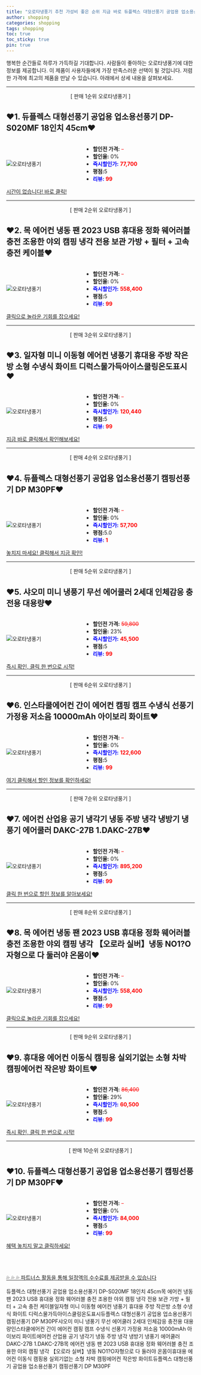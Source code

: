 ```yaml
---
title: "오로타냉풍기 추천 가성비 좋은 순위 지금 바로 듀플렉스 대형선풍기 공업용 업소용선풍기 DP-S020MF"
author: shopping
categories: shopping
tags: shopping
toc: true
toc_sticky: true
pin: true
---
```

행복한 순간들로 하루가 가득하길 기대합니다. 사람들이 좋아하는 오로타냉풍기에 대한 정보를 제공합니다. 이 제품이 사용자들에게 가장 만족스러운 선택이 될 것입니다. 저렴한 가격에 최고의 제품을 만날 수 있습니다. 아래에서 상세 내용을 살펴보세요.

---
<p class="toplist" style="margin: 0 auto; display: block; width: fit-content;">[ 판매 1순위 오로타냉풍기 ]</p>

<h2><strong>❤️1. 듀플렉스 대형선풍기 공업용 업소용선풍기 DP-S020MF 18인치 45cm❤️</strong></h2>

<div style="display: flex; align-items: center;">
    <div style="flex: 0.4;">
        <img src="https://thumbnail8.coupangcdn.com/thumbnails/remote/230x230ex/image/vendor_inventory/712b/1040759d36175c4d47eec4cdea14dee958d10b2e70ca47c0977f4dc554d5.jpg" alt="오로타냉풍기" style="max-width: 100%;">
    </div>
    <div style="flex: 0.6; margin-left: 10px;">
        <ul>
            <li><strong>할인전 가격:</strong> <del style="color: red;">-</del></li>
            <li><strong>할인율:</strong> 0%</li>
            <li><span style='color:blue'><strong>즉시할인가:</strong></span> <span style='color:red'><strong>77,700</strong></span></li>
            <li><strong>평점:</strong>5</li>
            <li><span style='color:blue'><strong>리뷰:</strong></span> <span style='color:red'><strong>99</strong></span></li>
        </ul>
    </div>
</div>
<div class="center">
    <a href="https://William4Davisa.github.io?lptag=AF9450613&subid=githubio&pageKey=8078284576&traceid=V0-153&itemId=22767542646&vendorItemId=89802669792" class="myButton">
        시간이 없습니다! 바로 클릭!
    </a>
</div>


---
<p class="toplist" style="margin: 0 auto; display: block; width: fit-content;">[ 판매 2순위 오로타냉풍기 ]</p>

<h2><strong>❤️2. 목 에어컨 냉동 팬 2023 USB 휴대용 정화 웨어러블 충전 조용한 야외 캠핑 냉각 전용 보관 가방 + 필터 + 고속 충전 케이블❤️</strong></h2>

<div style="display: flex; align-items: center;">
    <div style="flex: 0.4;">
        <img src="https://thumbnail8.coupangcdn.com/thumbnails/remote/230x230ex/image/vendor_inventory/56f0/e45e11b4ed2e2784a46d94139eaabb729cdb2d20859ae5336ecde576db85.jpg" alt="오로타냉풍기" style="max-width: 100%;">
    </div>
    <div style="flex: 0.6; margin-left: 10px;">
        <ul>
            <li><strong>할인전 가격:</strong> <del style="color: red;">-</del></li>
            <li><strong>할인율:</strong> 0%</li>
            <li><span style='color:blue'><strong>즉시할인가:</strong></span> <span style='color:red'><strong>558,400</strong></span></li>
            <li><strong>평점:</strong>5</li>
            <li><span style='color:blue'><strong>리뷰:</strong></span> <span style='color:red'><strong>99</strong></span></li>
        </ul>
    </div>
</div>
<div class="center">
    <a href="https://William4Davisa.github.io?lptag=AF9450613&subid=githubio&pageKey=7569699239&traceid=V0-153&itemId=19960514748&vendorItemId=87059258978" class="myButton">
        클릭으로 놀라운 기회를 잡으세요!
    </a>
</div>


---
<p class="toplist" style="margin: 0 auto; display: block; width: fit-content;">[ 판매 3순위 오로타냉풍기 ]</p>

<h2><strong>❤️3. 일자형 미니 이동형 에어컨 냉풍기 휴대용 주방 작은방 소형 수냉식 화이트 디럭스물가득아이스쿨링온도표시❤️</strong></h2>

<div style="display: flex; align-items: center;">
    <div style="flex: 0.4;">
        <img src="https://thumbnail8.coupangcdn.com/thumbnails/remote/230x230ex/image/vendor_inventory/e1b8/0acc2aa8f01666a698b81c388ea5183e6af840412dc77932481c47f23b27.png" alt="오로타냉풍기" style="max-width: 100%;">
    </div>
    <div style="flex: 0.6; margin-left: 10px;">
        <ul>
            <li><strong>할인전 가격:</strong> <del style="color: red;">-</del></li>
            <li><strong>할인율:</strong> 0%</li>
            <li><span style='color:blue'><strong>즉시할인가:</strong></span> <span style='color:red'><strong>120,440</strong></span></li>
            <li><strong>평점:</strong>5</li>
            <li><span style='color:blue'><strong>리뷰:</strong></span> <span style='color:red'><strong>99</strong></span></li>
        </ul>
    </div>
</div>
<div class="center">
    <a href="https://William4Davisa.github.io?lptag=AF9450613&subid=githubio&pageKey=7279396414&traceid=V0-153&itemId=18581897695&vendorItemId=85822661420" class="myButton">
        지금 바로 클릭해서 확인해보세요!
    </a>
</div>


---
<p class="toplist" style="margin: 0 auto; display: block; width: fit-content;">[ 판매 4순위 오로타냉풍기 ]</p>

<h2><strong>❤️4. 듀플렉스 대형선풍기 공업용 업소용선풍기 캠핑선풍기 DP M30PF❤️</strong></h2>

<div style="display: flex; align-items: center;">
    <div style="flex: 0.4;">
        <img src="https://thumbnail8.coupangcdn.com/thumbnails/remote/230x230ex/image/vendor_inventory/712b/1040759d36175c4d47eec4cdea14dee958d10b2e70ca47c0977f4dc554d5.jpg" alt="오로타냉풍기" style="max-width: 100%;">
    </div>
    <div style="flex: 0.6; margin-left: 10px;">
        <ul>
            <li><strong>할인전 가격:</strong> <del style="color: red;">-</del></li>
            <li><strong>할인율:</strong> 0%</li>
            <li><span style='color:blue'><strong>즉시할인가:</strong></span> <span style='color:red'><strong>57,700</strong></span></li>
            <li><strong>평점:</strong>5.0</li>
            <li><span style='color:blue'><strong>리뷰:</strong></span> <span style='color:red'><strong>1</strong></span></li>
        </ul>
    </div>
</div>
<div class="center">
    <a href="https://William4Davisa.github.io?lptag=AF9450613&subid=githubio&pageKey=7268115602&traceid=V0-153&itemId=18529683450&vendorItemId=89802669766" class="myButton">
        놓치지 마세요! 클릭해서 지금 확인!
    </a>
</div>


---
<p class="toplist" style="margin: 0 auto; display: block; width: fit-content;">[ 판매 5순위 오로타냉풍기 ]</p>

<h2><strong>❤️5. 샤오미 미니 냉풍기 무선 에어쿨러 2세대 인체감응 충전용 대용량❤️</strong></h2>

<div style="display: flex; align-items: center;">
    <div style="flex: 0.4;">
        <img src="https://thumbnail8.coupangcdn.com/thumbnails/remote/230x230ex/image/vendor_inventory/52e4/ab049e788e1733107ac6e696e293bc0a3bb49b8697395ec2a4c3a300c5eb.jpg" alt="오로타냉풍기" style="max-width: 100%;">
    </div>
    <div style="flex: 0.6; margin-left: 10px;">
        <ul>
            <li><strong>할인전 가격:</strong> <del style="color: red;">59,800</del></li>
            <li><strong>할인율:</strong> 23%</li>
            <li><span style='color:blue'><strong>즉시할인가:</strong></span> <span style='color:red'><strong>45,500</strong></span></li>
            <li><strong>평점:</strong>5</li>
            <li><span style='color:blue'><strong>리뷰:</strong></span> <span style='color:red'><strong>99</strong></span></li>
        </ul>
    </div>
</div>
<div class="center">
    <a href="https://William4Davisa.github.io?lptag=AF9450613&subid=githubio&pageKey=5385752591&traceid=V0-153&itemId=8017779027&vendorItemId=75306521758" class="myButton">
        즉시 확인, 클릭 한 번으로 시작!
    </a>
</div>


---
<p class="toplist" style="margin: 0 auto; display: block; width: fit-content;">[ 판매 6순위 오로타냉풍기 ]</p>

<h2><strong>❤️6. 인스타쿨에어컨 간이 에어컨 캠핑 캠프 수냉식 선풍기 가정용 저소음 10000mAh 아이보리 화이트❤️</strong></h2>

<div style="display: flex; align-items: center;">
    <div style="flex: 0.4;">
        <img src="https://thumbnail9.coupangcdn.com/thumbnails/remote/230x230ex/image/vendor_inventory/21ef/1ae06bc744c15bb69a23eb4b982e507bc92888f9cae57e6002d774b82285.jpg" alt="오로타냉풍기" style="max-width: 100%;">
    </div>
    <div style="flex: 0.6; margin-left: 10px;">
        <ul>
            <li><strong>할인전 가격:</strong> <del style="color: red;">-</del></li>
            <li><strong>할인율:</strong> 0%</li>
            <li><span style='color:blue'><strong>즉시할인가:</strong></span> <span style='color:red'><strong>122,600</strong></span></li>
            <li><strong>평점:</strong>5</li>
            <li><span style='color:blue'><strong>리뷰:</strong></span> <span style='color:red'><strong>99</strong></span></li>
        </ul>
    </div>
</div>
<div class="center">
    <a href="https://William4Davisa.github.io?lptag=AF9450613&subid=githubio&pageKey=7541454890&traceid=V0-153&itemId=19826388808&vendorItemId=86928256068" class="myButton">
        여기 클릭해서 할인 정보를 확인하세요!
    </a>
</div>


---
<p class="toplist" style="margin: 0 auto; display: block; width: fit-content;">[ 판매 7순위 오로타냉풍기 ]</p>

<h2><strong>❤️7. 에어컨 산업용 공기 냉각기 냉동 주방 냉각 냉방기 냉풍기 에어쿨러 DAKC-27B 1.DAKC-27B❤️</strong></h2>

<div style="display: flex; align-items: center;">
    <div style="flex: 0.4;">
        <img src="https://thumbnail8.coupangcdn.com/thumbnails/remote/230x230ex/image/vendor_inventory/8dce/4a02ccbfc836cafc0e956d620045ba8c31ed61a79010fc967b48a05b12ac.jpg" alt="오로타냉풍기" style="max-width: 100%;">
    </div>
    <div style="flex: 0.6; margin-left: 10px;">
        <ul>
            <li><strong>할인전 가격:</strong> <del style="color: red;">-</del></li>
            <li><strong>할인율:</strong> 0%</li>
            <li><span style='color:blue'><strong>즉시할인가:</strong></span> <span style='color:red'><strong>895,200</strong></span></li>
            <li><strong>평점:</strong>5</li>
            <li><span style='color:blue'><strong>리뷰:</strong></span> <span style='color:red'><strong>99</strong></span></li>
        </ul>
    </div>
</div>
<div class="center">
    <a href="https://William4Davisa.github.io?lptag=AF9450613&subid=githubio&pageKey=7236358474&traceid=V0-153&itemId=18375029803&vendorItemId=90430227780" class="myButton">
        클릭 한 번으로 할인 정보를 알아보세요!
    </a>
</div>


---
<p class="toplist" style="margin: 0 auto; display: block; width: fit-content;">[ 판매 8순위 오로타냉풍기 ]</p>

<h2><strong>❤️8. 목 에어컨 냉동 팬 2023 USB 휴대용 정화 웨어러블 충전 조용한 야외 캠핑 냉각 【오로라 실버】냉동 NO1?O자형으로 다 둘러야 온몸이❤️</strong></h2>

<div style="display: flex; align-items: center;">
    <div style="flex: 0.4;">
        <img src="https://thumbnail8.coupangcdn.com/thumbnails/remote/230x230ex/image/vendor_inventory/96ea/44123420bd0a456f3c4d31d40ba12a795ded8bec8b204cfc535334d12503.jpg" alt="오로타냉풍기" style="max-width: 100%;">
    </div>
    <div style="flex: 0.6; margin-left: 10px;">
        <ul>
            <li><strong>할인전 가격:</strong> <del style="color: red;">-</del></li>
            <li><strong>할인율:</strong> 0%</li>
            <li><span style='color:blue'><strong>즉시할인가:</strong></span> <span style='color:red'><strong>558,400</strong></span></li>
            <li><strong>평점:</strong>5</li>
            <li><span style='color:blue'><strong>리뷰:</strong></span> <span style='color:red'><strong>99</strong></span></li>
        </ul>
    </div>
</div>
<div class="center">
    <a href="https://William4Davisa.github.io?lptag=AF9450613&subid=githubio&pageKey=7537084890&traceid=V0-153&itemId=19804188651&vendorItemId=87059258989" class="myButton">
        클릭으로 놀라운 기회를 잡으세요!
    </a>
</div>


---
<p class="toplist" style="margin: 0 auto; display: block; width: fit-content;">[ 판매 9순위 오로타냉풍기 ]</p>

<h2><strong>❤️9. 휴대용 에어컨 이동식 캠핑용 실외기없는 소형 차박 캠핑에어컨 작은방 화이트❤️</strong></h2>

<div style="display: flex; align-items: center;">
    <div style="flex: 0.4;">
        <img src="https://thumbnail10.coupangcdn.com/thumbnails/remote/230x230ex/image/vendor_inventory/c881/8418dd339dca6b64411851510753c90e3466e3fe841508b4543c5f4140f7.jpg" alt="오로타냉풍기" style="max-width: 100%;">
    </div>
    <div style="flex: 0.6; margin-left: 10px;">
        <ul>
            <li><strong>할인전 가격:</strong> <del style="color: red;">86,400</del></li>
            <li><strong>할인율:</strong> 29%</li>
            <li><span style='color:blue'><strong>즉시할인가:</strong></span> <span style='color:red'><strong>60,500</strong></span></li>
            <li><strong>평점:</strong>5</li>
            <li><span style='color:blue'><strong>리뷰:</strong></span> <span style='color:red'><strong>99</strong></span></li>
        </ul>
    </div>
</div>
<div class="center">
    <a href="https://William4Davisa.github.io?lptag=AF9450613&subid=githubio&pageKey=7507496733&traceid=V0-153&itemId=19664897428&vendorItemId=86770586805" class="myButton">
        즉시 확인, 클릭 한 번으로 시작!
    </a>
</div>


---
<p class="toplist" style="margin: 0 auto; display: block; width: fit-content;">[ 판매 10순위 오로타냉풍기 ]</p>

<h2><strong>❤️10. 듀플렉스 대형선풍기 공업용 업소용선풍기 캠핑선풍기 DP M30PF❤️</strong></h2>

<div style="display: flex; align-items: center;">
    <div style="flex: 0.4;">
        <img src="https://thumbnail8.coupangcdn.com/thumbnails/remote/230x230ex/image/vendor_inventory/712b/1040759d36175c4d47eec4cdea14dee958d10b2e70ca47c0977f4dc554d5.jpg" alt="오로타냉풍기" style="max-width: 100%;">
    </div>
    <div style="flex: 0.6; margin-left: 10px;">
        <ul>
            <li><strong>할인전 가격:</strong> <del style="color: red;">-</del></li>
            <li><strong>할인율:</strong> 0%</li>
            <li><span style='color:blue'><strong>즉시할인가:</strong></span> <span style='color:red'><strong>84,000</strong></span></li>
            <li><strong>평점:</strong>5</li>
            <li><span style='color:blue'><strong>리뷰:</strong></span> <span style='color:red'><strong>99</strong></span></li>
        </ul>
    </div>
</div>
<div class="center">
    <a href="https://William4Davisa.github.io?lptag=AF9450613&subid=githubio&pageKey=7292366206&traceid=V0-153&itemId=18641787636&vendorItemId=89802669811" class="myButton">
        혜택 놓치지 말고 클릭하세요!
    </a>
</div>

<br><br><br>[💦 💦 💦 파트너스 활동을 통해 일정액의 수수료를 제공받을 수 있습니다](https://link.coupang.com/a/bcpT2c)<br><br>듀플렉스 대형선풍기 공업용 업소용선풍기 DP-S020MF 18인치 45cm목 에어컨 냉동 팬 2023 USB 휴대용 정화 웨어러블 충전 조용한 야외 캠핑 냉각 전용 보관 가방 + 필터 + 고속 충전 케이블일자형 미니 이동형 에어컨 냉풍기 휴대용 주방 작은방 소형 수냉식 화이트 디럭스물가득아이스쿨링온도표시듀플렉스 대형선풍기 공업용 업소용선풍기 캠핑선풍기 DP M30PF샤오미 미니 냉풍기 무선 에어쿨러 2세대 인체감응 충전용 대용량인스타쿨에어컨 간이 에어컨 캠핑 캠프 수냉식 선풍기 가정용 저소음 10000mAh 아이보리 화이트에어컨 산업용 공기 냉각기 냉동 주방 냉각 냉방기 냉풍기 에어쿨러 DAKC-27B 1.DAKC-27B목 에어컨 냉동 팬 2023 USB 휴대용 정화 웨어러블 충전 조용한 야외 캠핑 냉각 【오로라 실버】냉동 NO1?O자형으로 다 둘러야 온몸이휴대용 에어컨 이동식 캠핑용 실외기없는 소형 차박 캠핑에어컨 작은방 화이트듀플렉스 대형선풍기 공업용 업소용선풍기 캠핑선풍기 DP M30PF